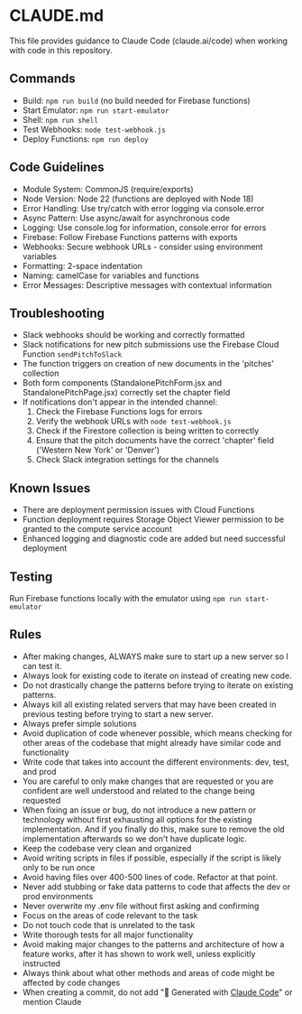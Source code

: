 # CLAUDE.md

This file provides guidance to Claude Code (claude.ai/code) when working with code in this repository.

## Commands
- Build: `npm run build` (no build needed for Firebase functions)
- Start Emulator: `npm run start-emulator`
- Shell: `npm run shell`
- Test Webhooks: `node test-webhook.js`
- Deploy Functions: `npm run deploy`

## Code Guidelines
- Module System: CommonJS (require/exports)
- Node Version: Node 22 (functions are deployed with Node 18)
- Error Handling: Use try/catch with error logging via console.error
- Async Pattern: Use async/await for asynchronous code
- Logging: Use console.log for information, console.error for errors
- Firebase: Follow Firebase Functions patterns with exports
- Webhooks: Secure webhook URLs - consider using environment variables
- Formatting: 2-space indentation
- Naming: camelCase for variables and functions
- Error Messages: Descriptive messages with contextual information

## Troubleshooting
- Slack webhooks should be working and correctly formatted
- Slack notifications for new pitch submissions use the Firebase Cloud Function `sendPitchToSlack`
- The function triggers on creation of new documents in the 'pitches' collection
- Both form components (StandalonePitchForm.jsx and StandalonePitchPage.jsx) correctly set the chapter field
- If notifications don't appear in the intended channel:
  1. Check the Firebase Functions logs for errors
  2. Verify the webhook URLs with `node test-webhook.js`
  3. Check if the Firestore collection is being written to correctly
  4. Ensure that the pitch documents have the correct 'chapter' field ('Western New York' or 'Denver')
  5. Check Slack integration settings for the channels

## Known Issues
- There are deployment permission issues with Cloud Functions
- Function deployment requires Storage Object Viewer permission to be granted to the compute service account
- Enhanced logging and diagnostic code are added but need successful deployment

## Testing
Run Firebase functions locally with the emulator using `npm run start-emulator`

## Rules
- After making changes, ALWAYS make sure to start up a new server so I can test it.
- Always look for existing code to iterate on instead of creating new code.
- Do not drastically change the patterns before trying to iterate on existing patterns.
- Always kill all existing related servers that may have been created in previous testing before trying to start a new server.
- Always prefer simple solutions
- Avoid duplication of code whenever possible, which means checking for other areas of the codebase that might already have similar code and functionality
- Write code that takes into account the different environments: dev, test, and prod
- You are careful to only make changes that are requested or you are confident are well understood and related to the change being requested
- When fixing an issue or bug, do not introduce a new pattern or technology without first exhausting all options for the existing implementation. And if you finally do this, make sure to remove the old implementation afterwards so we don't have duplicate logic.
- Keep the codebase very clean and organized
- Avoid writing scripts in files if possible, especially if the script is likely only to be run once
- Avoid having files over 400-500 lines of code. Refactor at that point.
- Never add stubbing or fake data patterns to code that affects the dev or prod environments
- Never overwrite my .env file without first asking and confirming
- Focus on the areas of code relevant to the task
- Do not touch code that is unrelated to the task
- Write thorough tests for all major functionality
- Avoid making major changes to the patterns and architecture of how a feature works, after it has shown to work well, unless explicitly instructed
- Always think about what other methods and areas of code might be affected by code changes
- When creating a commit, do not add "🤖 Generated with [Claude Code](https://claude.ai/code)" or mention Claude